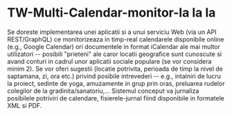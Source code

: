 # TW-Multi-Calendar-monitor-la la la

Se doreste implementarea unei aplicatii si a unui serviciu Web (via un API REST/GraphQL) ce monitorizeaza in timp-real calendarele disponibile online (e.g., Google Calendar) ori documentele in format iCalendar ale mai multor utilizatori -- posibili "prieteni" ale caror locatii geografice sunt cunoscute si avand conturi in cadrul unor aplicatii sociale populare (se vor considera minim 2). Se vor oferi sugestii (locatie potrivita, perioada de timp la nivel de saptamana, zi, ora etc.) privind posibile intrevederi -- e.g., intalniri de lucru la proiect, sedinte de yoga, amuzamente in grup prin oras, preluarea rudelor colegilor de la gradinita/sanatoriu,... Sistemul conceput va jurnaliza posibilele potriviri de calendare, fisierele-jurnal fiind disponibile in formatele XML si PDF.
